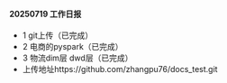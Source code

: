 #### 20250719 工作日报
* 1 git上传（已完成）
* 2 电商的pyspark（已完成）
* 3 物流dim层 dwd层（已完成）
* 上传地址https://github.com/zhangpu76/docs_test.git